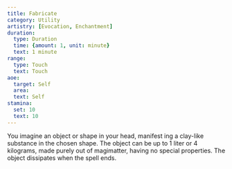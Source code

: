 ```yaml
---
title: Fabricate
category: Utility
artistry: [Evocation, Enchantment]
duration:
  type: Duration
  time: {amount: 1, unit: minute}
  text: 1 minute
range:
  type: Touch
  text: Touch 
aoe:
  target: Self
  area: 
  text: Self
stamina:
  set: 10
  text: 10
---
```

You imagine an object or shape in your head, manifest ing a clay-like substance in the chosen shape. The object can be up to 1 liter or 4 kilograms, made purely out of magimatter, having no special properties. The object dissipates when the spell ends.
